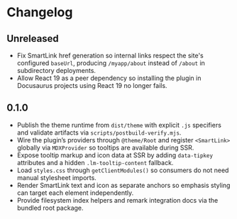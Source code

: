 # Changelog

## Unreleased

- Fix SmartLink href generation so internal links respect the site's configured `baseUrl`, producing `/myapp/about` instead of `/about` in subdirectory deployments.
- Allow React 19 as a peer dependency so installing the plugin in Docusaurus projects using React 19 no longer fails.

## 0.1.0

- Publish the theme runtime from `dist/theme` with explicit `.js` specifiers and validate artifacts via `scripts/postbuild-verify.mjs`.
- Wire the plugin’s providers through `@theme/Root` and register `<SmartLink>` globally via `MDXProvider` so tooltips are available during SSR.
- Expose tooltip markup and icon data at SSR by adding `data-tipkey` attributes and a hidden `.lm-tooltip-content` fallback.
- Load `styles.css` through `getClientModules()` so consumers do not need manual stylesheet imports.
- Render SmartLink text and icon as separate anchors so emphasis styling can target each element independently.
- Provide filesystem index helpers and remark integration docs via the bundled root package.
